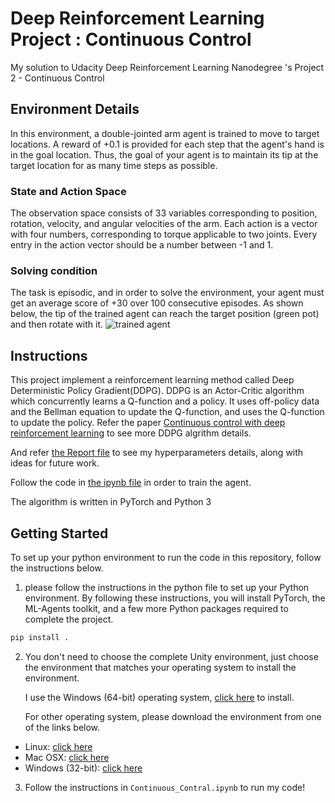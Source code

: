 # Deep Reinforcement Learning Project : Continuous Control 
My solution to Udacity Deep Reinforcement Learning Nanodegree 's Project 2 - Continuous Control 

## Environment Details
In this environment, a double-jointed arm agent is trained to move to target locations. A reward of +0.1 is provided for each step that the agent's hand is in the goal location. Thus, the goal of your agent is to maintain its tip at the target location for as many time steps as possible.

### State and Action Space
The observation space consists of 33 variables corresponding to position, rotation, velocity, and angular velocities of the arm. Each action is a vector with four numbers, corresponding to torque applicable to two joints. Every entry in the action vector should be a number between -1 and 1.


### Solving condition
The task is episodic, and in order to solve the environment, your agent must get an average score of +30 over 100 consecutive episodes.
As shown below, the tip of the trained agent can reach the target position (green pot) and then rotate with it.
![trained agent](assets/trained_agent.gif)

## Instructions
This project implement a reinforcement learning method called Deep Deterministic Policy Gradient(DDPG). DDPG is an Actor-Critic algorithm which concurrently learns a Q-function and a policy. It uses off-policy data and the Bellman equation to update the Q-function, and uses the Q-function to update the policy. Refer the paper [Continuous control with deep reinforcement learning](https://arxiv.org/abs/1509.02971) to see more DDPG algrithm details. 

And refer [the Report file](https://github.com/oliver1112/Udacity-DRL-ContinuousControl/blob/master/Report.md) to see my hyperparameters details, along with ideas for future work.

Follow the code in [the ipynb file](https://github.com/oliver1112/Udacity-DRL-ContinuousControl/blob/master/Continuous_Control.ipynb) in order to train the agent.

The algorithm is written in PyTorch and Python 3


## Getting Started
To set up your python environment to run the code in this repository, follow the instructions below.

1. please follow the instructions in the python file to set up your Python environment. By following these instructions, you will install PyTorch, the ML-Agents toolkit, and a few more Python packages required to complete the project.
```bash
pip install .
```

2. You don't need to choose the complete Unity environment, just choose the environment that matches your operating system to install the  environment.

    I use the Windows (64-bit) operating system, [click here](https://s3-us-west-1.amazonaws.com/udacity-drlnd/P1/Banana/Banana_Windows_x86_64.zip) to install.

    For other operating system, please download the environment from one of the links below.
- Linux: [click here](https://s3-us-west-1.amazonaws.com/udacity-drlnd/P1/Banana/Banana_Linux.zip)
- Mac OSX: [click here](https://s3-us-west-1.amazonaws.com/udacity-drlnd/P1/Banana/Banana.app.zip)
- Windows (32-bit): [click here](https://s3-us-west-1.amazonaws.com/udacity-drlnd/P1/Banana/Banana_Windows_x86.zip)




3. Follow the instructions in `Continuous_Contral.ipynb` to run my code!  
